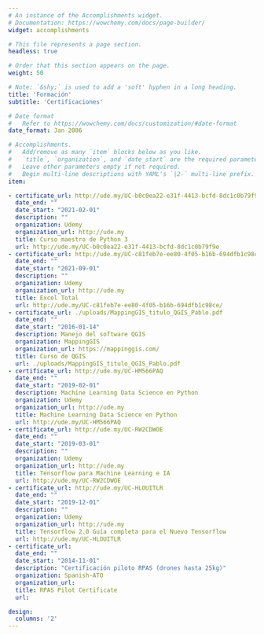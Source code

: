 ```yaml
---
# An instance of the Accomplishments widget.
# Documentation: https://wowchemy.com/docs/page-builder/
widget: accomplishments

# This file represents a page section.
headless: true

# Order that this section appears on the page.
weight: 50

# Note: `&shy;` is used to add a 'soft' hyphen in a long heading.
title: 'Formación'
subtitle: 'Certificaciones'

# Date format
#   Refer to https://wowchemy.com/docs/customization/#date-format
date_format: Jan 2006

# Accomplishments.
#   Add/remove as many `item` blocks below as you like.
#   `title`, `organization`, and `date_start` are the required parameters.
#   Leave other parameters empty if not required.
#   Begin multi-line descriptions with YAML's `|2-` multi-line prefix.
item:

- certificate_url: http://ude.my/UC-b0c0ea22-e31f-4413-bcfd-8dc1c0b79f9e
  date_end: ""
  date_start: "2021-02-01"
  description: ""
  organization: Udemy
  organization_url: http://ude.my
  title: Curso maestro de Python 3
  url: http://ude.my/UC-b0c0ea22-e31f-4413-bcfd-8dc1c0b79f9e
- certificate_url: http://ude.my/UC-c81feb7e-ee80-4f05-b16b-694dfb1c98ce/
  date_end: ""
  date_start: "2021-09-01"
  description: ""
  organization: Udemy
  organization_url: http://ude.my
  title: Excel Total
  url: http://ude.my/UC-c81feb7e-ee80-4f05-b16b-694dfb1c98ce/
- certificate_url: ./uploads/MappingGIS_titulo_QGIS_Pablo.pdf
  date_end: ""
  date_start: "2016-01-14"
  description: Manejo del software QGIS
  organization: MappingGIS
  organization_url: https://mappinggis.com/
  title: Curso de QGIS
  url: ./uploads/MappingGIS_titulo_QGIS_Pablo.pdf
- certificate_url: http://ude.my/UC-HM566PAQ
  date_end: ""
  date_start: "2019-02-01"
  description: Machine Learning Data Science en Python
  organization: Udemy
  organization_url: http://ude.my
  title: Machine Learning Data Science en Python
  url: http://ude.my/UC-HM566PAQ
- certificate_url: http://ude.my/UC-RW2CDWOE
  date_end: ""
  date_start: "2019-03-01"
  description: ""
  organization: Udemy
  organization_url: http://ude.my
  title: Tensorflow para Machine Learning e IA
  url: http://ude.my/UC-RW2CDWOE
- certificate_url: http://ude.my/UC-HLOUITLR
  date_end: ""
  date_start: "2019-12-01"
  description: ""
  organization: Udemy
  organization_url: http://ude.my
  title: Tensorflow 2.0 Guía completa para el Nuevo Tensorflow
  url: http://ude.my/UC-HLOUITLR
- certificate_url: 
  date_end: ""
  date_start: "2014-11-01"
  description: "Certificación piloto RPAS (drones hasta 25kg)"
  organization: Spanish-ATO
  organization_url: 
  title: RPAS Pilot Certificate
  url: 

design:
  columns: '2' 
---
```

